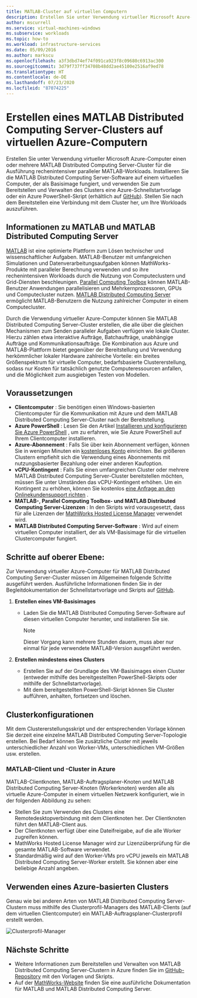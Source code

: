 ```yaml
---
title: MATLAB-Cluster auf virtuellen Computern
description: Erstellen Sie unter Verwendung virtueller Microsoft Azure-Computer MATLAB Distributed Computing Server-Cluster für die Ausführung rechenintensiver paralleler MATLAB-Workloads.
author: mscurrell
ms.service: virtual-machines-windows
ms.subservice: workloads
ms.topic: how-to
ms.workload: infrastructure-services
ms.date: 05/09/2016
ms.author: markscu
ms.openlocfilehash: a3f3dbd74ef74f091ca923f8c09680c6913ac300
ms.sourcegitcommit: 3d79f737ff34708b48dd2ae45100e2516af9ed78
ms.translationtype: HT
ms.contentlocale: de-DE
ms.lasthandoff: 07/23/2020
ms.locfileid: "87074225"
---
```

# <a name="create-matlab-distributed-computing-server-clusters-on-azure-vms"></a>Erstellen eines MATLAB Distributed Computing Server-Clusters auf virtuellen Azure-Computern
Erstellen Sie unter Verwendung virtueller Microsoft Azure-Computer einen oder mehrere MATLAB Distributed Computing Server-Cluster für die Ausführung rechenintensiver paralleler MATLAB-Workloads. Installieren Sie die MATLAB Distributed Computing Server-Software auf einem virtuellen Computer, der als Basisimage fungiert, und verwenden Sie zum Bereitstellen und Verwalten des Clusters eine Azure-Schnellstartvorlage oder ein Azure PowerShell-Skript (erhältlich auf [GitHub](https://github.com/Azure/azure-quickstart-templates/tree/master/matlab-cluster)). Stellen Sie nach dem Bereitstellen eine Verbindung mit dem Cluster her, um Ihre Workloads auszuführen.

## <a name="about-matlab-and-matlab-distributed-computing-server"></a>Informationen zu MATLAB und MATLAB Distributed Computing Server
[MATLAB](https://www.mathworks.com/products/matlab/) ist eine optimierte Plattform zum Lösen technischer und wissenschaftlicher Aufgaben. MATLAB-Benutzer mit umfangreichen Simulationen und Datenverarbeitungsaufgaben können MathWorks-Produkte mit paralleler Berechnung verwenden und so ihre rechenintensiven Workloads durch die Nutzung von Computeclustern und Grid-Diensten beschleunigen. [Parallel Computing Toolbox](https://www.mathworks.com/products/parallel-computing/) können MATLAB-Benutzer Anwendungen parallelisieren und Mehrkernprozessoren, GPUs und Computecluster nutzen. [MATLAB Distributed Computing Server](https://www.mathworks.com/products/distriben/) ermöglicht MATLAB-Benutzern die Nutzung zahlreicher Computer in einem Computecluster.

Durch die Verwendung virtueller Azure-Computer können Sie MATLAB Distributed Computing Server-Cluster erstellen, die alle über die gleichen Mechanismen zum Senden paralleler Aufgaben verfügen wie lokale Cluster. Hierzu zählen etwa interaktive Aufträge, Batchaufträge, unabhängige Aufträge und Kommunikationsaufträge. Die Kombination aus Azure und MATLAB-Plattform bietet gegenüber der Bereitstellung und Verwendung herkömmlicher lokaler Hardware zahlreiche Vorteile: ein breites Größenspektrum für virtuelle Computer, bedarfsbasierte Clustererstellung, sodass nur Kosten für tatsächlich genutzte Computeressourcen anfallen, und die Möglichkeit zum ausgiebigen Testen von Modellen.  

## <a name="prerequisites"></a>Voraussetzungen
* **Clientcomputer** : Sie benötigen einen Windows-basierten Clientcomputer für die Kommunikation mit Azure und dem MATLAB Distributed Computing Server-Cluster nach der Bereitstellung.
* **Azure PowerShell** : Lesen Sie den Artikel [Installieren und konfigurieren Sie Azure PowerShell](/powershell/azure/) , um zu erfahren, wie Sie Azure PowerShell auf Ihrem Clientcomputer installieren.
* **Azure-Abonnement** : Falls Sie über kein Abonnement verfügen, können Sie in wenigen Minuten ein [kostenloses Konto](https://azure.microsoft.com/free/) einrichten. Bei größeren Clustern empfiehlt sich die Verwendung eines Abonnements mit nutzungsbasierter Bezahlung oder einer anderen Kaufoption.
* **vCPU-Kontingent** : Falls Sie einen umfangreichen Cluster oder mehrere MATLAB Distributed Computing Server-Cluster bereitstellen möchten, müssen Sie unter Umständen das vCPU-Kontingent erhöhen. Um ein Kontingent zu erhöhen, können Sie kostenlos [eine Anfrage an den Onlinekundensupport richten](https://azure.microsoft.com/blog/2014/06/04/azure-limits-quotas-increase-requests/) .
* **MATLAB-, Parallel Computing Toolbox- und MATLAB Distributed Computing Server-Lizenzen** : In den Skripts wird vorausgesetzt, dass für alle Lizenzen der [MathWorks Hosted License Manager](https://www.mathworks.com/help/install/license-management.html) verwendet wird.  
* **MATLAB Distributed Computing Server-Software** : Wird auf einem virtuellen Computer installiert, der als VM-Basisimage für die virtuellen Clustercomputer fungiert.

## <a name="high-level-steps"></a>Schritte auf oberer Ebene:
Zur Verwendung virtueller Azure-Computer für MATLAB Distributed Computing Server-Cluster müssen im Allgemeinen folgende Schritte ausgeführt werden. Ausführliche Informationen finden Sie in der Begleitdokumentation der Schnellstartvorlage und Skripts auf [GitHub](https://github.com/Azure/azure-quickstart-templates/tree/master/matlab-cluster).

1. **Erstellen eines VM-Basisimages**  

   * Laden Sie die MATLAB Distributed Computing Server-Software auf diesen virtuellen Computer herunter, und installieren Sie sie.

     > [!NOTE]
     > Dieser Vorgang kann mehrere Stunden dauern, muss aber nur einmal für jede verwendete MATLAB-Version ausgeführt werden.   
     >
     >
2. **Erstellen mindestens eines Clusters**  

   * Erstellen Sie auf der Grundlage des VM-Basisimages einen Cluster (entweder mithilfe des bereitgestellten PowerShell-Skripts oder mithilfe der Schnellstartvorlage).   
   * Mit dem bereitgestellten PowerShell-Skript können Sie Cluster aufführen, anhalten, fortsetzen und löschen.

## <a name="cluster-configurations"></a>Clusterkonfigurationen
Mit dem Clustererstellungsskript und der entsprechenden Vorlage können Sie derzeit eine einzelne MATLAB Distributed Computing Server-Topologie erstellen. Bei Bedarf können Sie zusätzliche Cluster mit jeweils unterschiedlicher Anzahl von Worker-VMs, unterschiedlichen VM-Größen usw. erstellen.

### <a name="matlab-client-and-cluster-in-azure"></a>MATLAB-Client und -Cluster in Azure
MATLAB-Clientknoten, MATLAB-Auftragsplaner-Knoten und MATLAB Distributed Computing Server-Knoten (Workerknoten) werden alle als virtuelle Azure-Computer in einem virtuellen Netzwerk konfiguriert, wie in der folgenden Abbildung zu sehen:


* Stellen Sie zum Verwenden des Clusters eine Remotedesktopverbindung mit dem Clientknoten her. Der Clientknoten führt den MATLAB-Client aus.
* Der Clientknoten verfügt über eine Dateifreigabe, auf die alle Worker zugreifen können.
* MathWorks Hosted License Manager wird zur Lizenzüberprüfung für die gesamte MATLAB-Software verwendet.
* Standardmäßig wird auf den Worker-VMs pro vCPU jeweils ein MATLAB Distributed Computing Server-Worker erstellt. Sie können aber eine beliebige Anzahl angeben.

## <a name="use-an-azure-based-cluster"></a>Verwenden eines Azure-basierten Clusters
Genau wie bei anderen Arten von MATLAB Distributed Computing Server-Clustern muss mithilfe des Clusterprofil-Managers des MATLAB-Clients (auf dem virtuellen Clientcomputer) ein MATLAB-Auftragsplaner-Clusterprofil erstellt werden.

![Clusterprofil-Manager](./media/matlab-mdcs-cluster/cluster_profile_manager.png)

## <a name="next-steps"></a>Nächste Schritte
* Weitere Informationen zum Bereitstellen und Verwalten von MATLAB Distributed Computing Server-Clustern in Azure finden Sie im [GitHub-Repository](https://github.com/Azure/azure-quickstart-templates/tree/master/matlab-cluster) mit den Vorlagen und Skripts.
* Auf der [MathWorks-Website](https://www.mathworks.com/) finden Sie eine ausführliche Dokumentation für MATLAB und MATLAB Distributed Computing Server.
